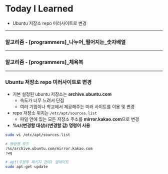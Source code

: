# Today I Learned

* Ubuntu 저장소 repo 미러사이트로 변경

---



### 알고리즘 - [programmers]\_나누어\_떨어지는_숫자배열

----

### 

### 알고리즘 - [programmers]_체육복

---



### Ubuntu 저장소 repo 미러사이트로 변경

* 기본 설정된 ubuntu 저장소는 **archive.ubuntu.com**
  * 속도가 너무 느려서 단점
  * 여러 기업이나 학교에서 제공해주는 미러 사이트를 이용 및 변경
* repo 저장소 위치는 `/etc/apt/sources.list` 
  * 파일 안에 있는 모든 저장소 주소를 **mirror.kakao.com**으로 변경
* **%s/(변경할 대상)/(변경할 값) 명령어 사용**

```bash
sudo vi /etc/apt/sources.list

# 명령행 모드
:%s/archive.ubuntu.com/mirror.kakao.com
:wq

# apt(우분투 패키지 관리) 업데이트
sudo apt-get update
```

